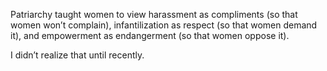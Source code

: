  Patriarchy taught women to view harassment as compliments (so that women won’t complain), infantilization as respect (so that women demand it), and empowerment as endangerment (so that women oppose it).     

I didn’t realize that until recently. 